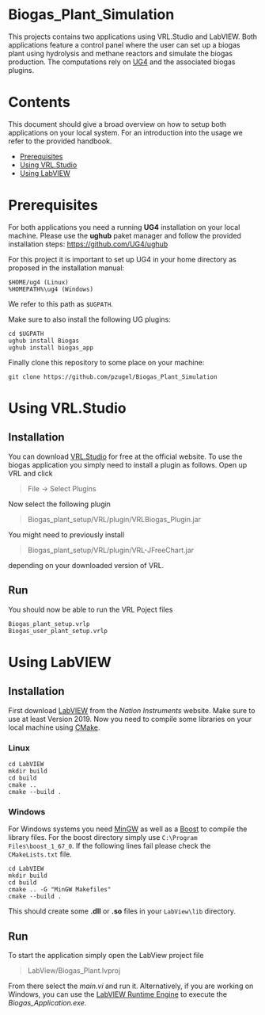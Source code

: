 # Biogas_Plant_Simulation

This projects contains two applications using VRL.Studio and LabVIEW. Both applications feature a control panel where the user can set up a biogas plant using hydrolysis and methane reactors and simulate the biogas production. The computations rely on [UG4](https://github.com/UG4) and the associated biogas plugins.

# Contents
This document should give a broad overview on how to setup both applications on your local system. For an introduction into the usage we refer to the provided handbook.

* [Prerequisites](#prerequisites)
* [Using VRL.Studio](#using-vrlstudio)
* [Using LabVIEW](#using-labview)

# Prerequisites
For both applications you need a running **UG4** installation on your local machine. Please use the **ughub** paket manager and follow the provided installation steps: https://github.com/UG4/ughub

For this project it is important to set up UG4 in your home directory as proposed in the installation manual:
```
$HOME/ug4 (Linux) 
%HOMEPATH%\ug4 (Windows)
```
We refer to this path as `$UGPATH`.

Make sure to also install the following UG plugins:
```
cd $UGPATH
ughub install Biogas
ughub install biogas_app
```

Finally clone this repository to some place on your machine:
```
git clone https://github.com/pzugel/Biogas_Plant_Simulation
```
# Using VRL.Studio

## Installation

You can download [VRL.Studio](https://vrl-studio.mihosoft.eu/) for free at the official website. To use the biogas application you simply need to install a plugin as follows. Open up VRL and click

> File -> Select Plugins

Now select the following plugin

> Biogas_plant_setup/VRL/plugin/VRLBiogas_Plugin.jar

You might need to previously install 

> Biogas_plant_setup/VRL/plugin/VRL-JFreeChart.jar

depending on your downloaded version of VRL.

## Run

You should now be able to run the VRL Poject files

```
Biogas_plant_setup.vrlp
Biogas_user_plant_setup.vrlp
```

# Using LabVIEW

## Installation

First download [LabVIEW](https://www.ni.com/de-de/support/downloads/software-products/download.labview.html) from the *Nation Instruments* website. Make sure to use at least Version 2019. Now you need to compile some libraries on your local machine using [CMake](https://cmake.org/download/).

### Linux
```
cd LabVIEW
mkdir build
cd build
cmake ..
cmake --build .
```

### Windows

For Windows systems you need [MinGW](http://mingw-w64.org/doku.php) as well as a [Boost](https://www.boost.org/users/history/version_1_67_0.html) to compile the library files. For the boost directory simply use `C:\Program Files\boost_1_67_0`. If the following lines fail please check the `CMakeLists.txt` file.

```
cd LabVIEW
mkdir build
cd build 
cmake .. -G "MinGW Makefiles"
cmake --build .
```

This should create some **.dll** or **.so** files in your `LabView\lib` directory.

## Run

To start the application simply open the LabView project file

> LabView/Biogas_Plant.lvproj

From there select the *main.vi* and run it. Alternatively, if you are working on Windows, you can use the [LabVIEW Runtime Engine](https://www.ni.com/de-de/support/downloads/software-products/download.labview-runtime.html#411217) to execute the *Biogas_Application.exe*. 
